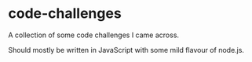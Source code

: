 code-challenges
===============

A collection of some code challenges I came across.

Should mostly be written in JavaScript with some mild flavour of node.js.
